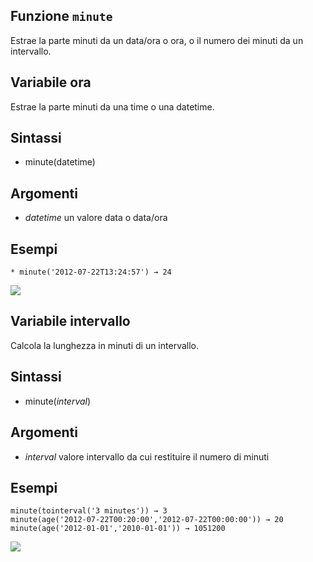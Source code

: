 ## Funzione `minute`

Estrae la parte minuti da un data/ora o ora, o il numero dei minuti da un intervallo.

## Variabile ora

Estrae la parte minuti da una time o una datetime.

## Sintassi

* minute(datetime)

## Argomenti

* _datetime_ un valore data o data/ora

## Esempi
```
* minute('2012-07-22T13:24:57') → 24
```
![](/img/data_e_ora/minute1.png)

## Variabile intervallo

Calcola la lunghezza in minuti di un intervallo.

## Sintassi

* minute(_interval_)

## Argomenti

* _interval_ valore intervallo da cui restituire il numero di minuti

## Esempi
```
minute(tointerval('3 minutes')) → 3
minute(age('2012-07-22T00:20:00','2012-07-22T00:00:00')) → 20
minute(age('2012-01-01','2010-01-01')) → 1051200
```
![](/img/data_e_ora/minute2.png)